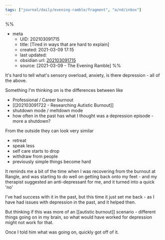 ```yaml
---
tags: ["journal/daily/evening-ramble/fragment", "a/nd/inbox"]
---
```

%%
- meta
	- UID: 202103091715
	- title: [Tired in ways that are hard to explain]
	- created: 2021-03-09 17:15
	- last updated: 
	- obsidian url:  [202103091715](obsidian-url-tbd)
	- source: [2021-03-09 - The Evening Ramble]
%%

It's hard to tell what's sensory overload, anxiety, is there depression - all of the above.

Something I'm thinking on is the differences between like

- Professional / Career burnout
- [[202103091722 -  Researching Autistic Burnout]]
- shutdown mode / meltdown mode
- how often in the past has what I thought was a depression episode - more a shutdown?

From the outside they can look very similar 

- retreat 
- speak less
- self care starts to drop
- withdraw from people
- previously simple things become hard

It reminds me a bit of the time when I was recovering from the burnout at Rangle, and was starting to do well on getting back onto my feet - and my therapist suggested an anti-depressant for me, and it turned into a quick 'no'

I've had success with it in the past, but this time it just set me back - as I have had issues with depression in the past, and it helped then.

But thinking if this was more of an [[autistic burnout]] scenario - different things going on in my brain, so what would have worked for depression might not work for that.

Once I told him what was going on, quickly got off of it. 